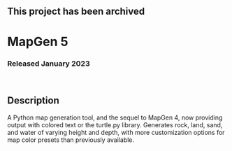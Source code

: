 ## This project has been archived

# MapGen 5
### Released January 2023

<br/>

## Description
A Python map generation tool, and the sequel to MapGen 4, now
providing output with colored text or the turtle.py library.
Generates rock, land, sand, and water of varying height and
depth, with more customization options for map color presets
than previously available.
